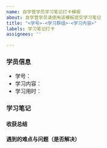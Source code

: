 ```yaml
---
name: 自学营学员学习笔记打卡模板
about: 自学营学员请使用该模板提交学习笔记
title: "<学号>-<学习群组>-<学习内容>"
labels: 学习笔记打卡
assignees: ''

---
```


### 学员信息
- 学号：
- 学习内容：
- 学习用时：

### 学习笔记

#### 收获总结

#### 遇到的难点与问题（是否解决）
